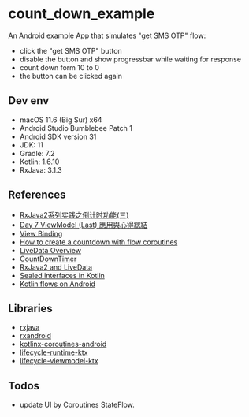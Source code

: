 # count_down_example

An Android example App that simulates "get SMS OTP" flow:
 - click the "get SMS OTP" button
 - disable the button and show progressbar while waiting for response
 - count down form 10 to 0
 - the button can be clicked again

## Dev env

 - macOS 11.6 (Big Sur) x64
 - Android Studio Bumblebee Patch 1
 - Android SDK version 31
 - JDK: 11
 - Gradle: 7.2
 - Kotlin: 1.6.10
 - RxJava: 3.1.3

 ## References

 - [RxJava2系列实践之倒计时功能(三)](https://www.jianshu.com/p/44c6503c2f11)
 - [Day 7 ViewModel (Last) 應用與心得總結](https://ithelp.ithome.com.tw/articles/10218512)
 - [View Binding](https://developer.android.com/topic/libraries/view-binding)
 - [How to create a countdown with flow coroutines](https://stackoverflow.com/a/70019091)
 - [LiveData Overview](https://developer.android.com/topic/libraries/architecture/livedata)
 - [CountDownTimer](https://developer.android.com/reference/android/os/CountDownTimer)
 - [RxJava2 and LiveData](https://ithelp.ithome.com.tw/articles/10197420)
 - [Sealed interfaces in Kotlin](https://jorgecastillo.dev/sealed-interfaces-kotlin)
 - [Kotlin flows on Android](https://developer.android.com/kotlin/flow)


 ## Libraries

 - [rxjava](https://github.com/ReactiveX/RxJava)
 - [rxandroid](https://github.com/ReactiveX/RxAndroid)
 - [kotlinx-coroutines-android](https://developer.android.com/kotlin/coroutines)
 - [lifecycle-runtime-ktx](https://developer.android.com/jetpack/androidx/releases/lifecycle)
 - [lifecycle-viewmodel-ktx](https://developer.android.com/jetpack/androidx/releases/lifecycle)


 ## Todos

 - update UI by Coroutines StateFlow.